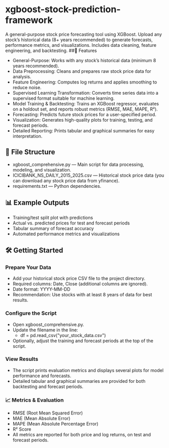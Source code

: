 # xgboost-stock-prediction-framework
A general-purpose stock price forecasting tool using XGBoost. Upload any stock’s historical data (8+ years recommended) to generate forecasts, performance metrics, and visualizations. Includes data cleaning, feature engineering, and backtesting.
##🚀 Features
* General-Purpose: Works with any stock’s historical data (minimum 8 years recommended).
* Data Preprocessing: Cleans and prepares raw stock price data for analysis.
* Feature Engineering: Computes log returns and applies smoothing to reduce noise.
* Supervised Learning Transformation: Converts time series data into a supervised format suitable for machine learning.
* Model Training & Backtesting: Trains an XGBoost regressor, evaluates on a holdout set, and reports robust metrics (RMSE, MAE, MAPE, R²).
* Forecasting: Predicts future stock prices for a user-specified period.
* Visualization: Generates high-quality plots for training, testing, and forecast periods.
* Detailed Reporting: Prints tabular and graphical summaries for easy interpretation.

## 📁 File Structure
* xgboost_comprehensive.py — Main script for data processing, modeling, and visualization.
* ICICIBANK_NS_DAILY_2015_2025.csv — Historical stock price data (you can download any stock price data from yfinance).
* requirements.txt — Python dependencies.

## 📊 Example Outputs
* Training/test split plot with predictions
* Actual vs. predicted prices for test and forecast periods
* Tabular summary of forecast accuracy
* Automated performance metrics and visualizations

## 🛠️ Getting Started
### Prepare Your Data
   * Add your historical stock price CSV file to the project directory.
   * Required columns: Date, Close (additional columns are ignored).
   * Date format: YYYY-MM-DD
   * Recommendation: Use stocks with at least 8 years of data for best results.
### Configure the Script
   * Open xgboost_comprehensive.py.
   * Update the filename in the line:
     * df = pd.read_csv("your_stock_data.csv")
   * Optionally, adjust the training and forecast periods at the top of the script.

###  View Results
   * The script prints evaluation metrics and displays several plots for model performance and forecasts.
   * Detailed tabular and graphical summaries are provided for both backtesting and forecast periods.

### 📈 Metrics & Evaluation
   * RMSE (Root Mean Squared Error)
   * MAE (Mean Absolute Error)
   * MAPE (Mean Absolute Percentage Error)
   * R² Score
   * All metrics are reported for both price and log returns, on test and forecast periods.
     
